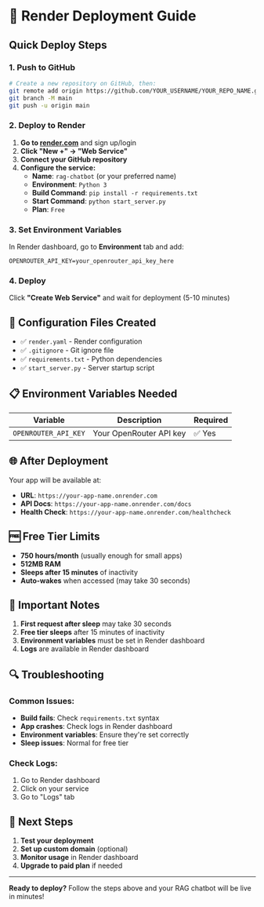 # 🚀 Render Deployment Guide

## Quick Deploy Steps

### 1. **Push to GitHub**
```bash
# Create a new repository on GitHub, then:
git remote add origin https://github.com/YOUR_USERNAME/YOUR_REPO_NAME.git
git branch -M main
git push -u origin main
```

### 2. **Deploy to Render**

1. **Go to [render.com](https://render.com)** and sign up/login
2. **Click "New +" → "Web Service"**
3. **Connect your GitHub repository**
4. **Configure the service:**
   - **Name**: `rag-chatbot` (or your preferred name)
   - **Environment**: `Python 3`
   - **Build Command**: `pip install -r requirements.txt`
   - **Start Command**: `python start_server.py`
   - **Plan**: `Free`

### 3. **Set Environment Variables**
In Render dashboard, go to **Environment** tab and add:
```
OPENROUTER_API_KEY=your_openrouter_api_key_here
```

### 4. **Deploy**
Click **"Create Web Service"** and wait for deployment (5-10 minutes)

## 🔧 Configuration Files Created

- ✅ `render.yaml` - Render configuration
- ✅ `.gitignore` - Git ignore file
- ✅ `requirements.txt` - Python dependencies
- ✅ `start_server.py` - Server startup script

## 📋 Environment Variables Needed

| Variable | Description | Required |
|----------|-------------|----------|
| `OPENROUTER_API_KEY` | Your OpenRouter API key | ✅ Yes |

## 🌐 After Deployment

Your app will be available at:
- **URL**: `https://your-app-name.onrender.com`
- **API Docs**: `https://your-app-name.onrender.com/docs`
- **Health Check**: `https://your-app-name.onrender.com/healthcheck`

## 🆓 Free Tier Limits

- **750 hours/month** (usually enough for small apps)
- **512MB RAM**
- **Sleeps after 15 minutes** of inactivity
- **Auto-wakes** when accessed (may take 30 seconds)

## 🚨 Important Notes

1. **First request after sleep** may take 30 seconds
2. **Free tier sleeps** after 15 minutes of inactivity
3. **Environment variables** must be set in Render dashboard
4. **Logs** are available in Render dashboard

## 🔍 Troubleshooting

### Common Issues:
- **Build fails**: Check `requirements.txt` syntax
- **App crashes**: Check logs in Render dashboard
- **Environment variables**: Ensure they're set correctly
- **Sleep issues**: Normal for free tier

### Check Logs:
1. Go to Render dashboard
2. Click on your service
3. Go to "Logs" tab

## 🎯 Next Steps

1. **Test your deployment**
2. **Set up custom domain** (optional)
3. **Monitor usage** in Render dashboard
4. **Upgrade to paid plan** if needed

---

**Ready to deploy?** Follow the steps above and your RAG chatbot will be live in minutes!
